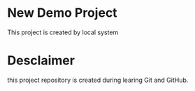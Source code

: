 # New Demo Project

This project is created by local system

# Desclaimer

this project repository is created during learing Git and GitHub.

